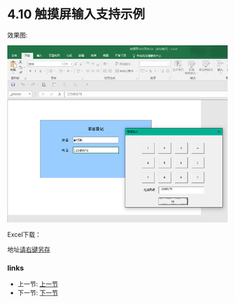 # 4.10 触摸屏输入支持示例
效果图:

![](../images/4.10.1.jpg)

Excel下载：

地址[请右键另存](../src/4.10.2.xls)

### links
  * 上一节: [上一节](<04.9.md>)
  * 下一节: [下一节](<04.11.md>)
